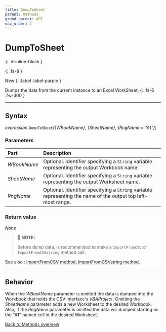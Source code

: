 ```yaml
---
title: DumpToSheet
parent: Methods
grand_parent: API
nav_order: 2
---
```


# DumpToSheet
{: .d-inline-block }

{: .fs-9 }

New
{: .label .label-purple }

Dumps the data from the current instance to an Excel WorkSheet.
{: .fs-6 .fw-300 }

---

## Syntax

*expression*.`DumpToSheet`*({WBookName}, {SheetName}, {RngName:= "A1"})*

### Parameters

<table>
<thead>
<tr>
<th style="text-align: left;">Part</th>
<th style="text-align: left;">Description</th>
</tr>
</thead>
<tbody>
<tr>
<td style="text-align: left;"><em>WBookName</em></td>
<td style="text-align: left;">Optional. Identifier specifying a <code>String</code> variable representing the output Workbook name.</td>
</tr>
<tr>
<td style="text-align: left;"><em>SheetName</em></td>
<td style="text-align: left;">Optional. Identifier specifying a <code>String</code> variable representing the output Worksheet name.</td>
</tr>
<tr>
<td style="text-align: left;"><em>RngName</em></td>
<td style="text-align: left;">Optional. Identifier specifying a <code>String</code> variable representing the name of the output top left-most range.</td>
</tr>
</tbody>
</table>

### Return value

_None_

>:pencil: **NOTE:**
>
>Before dump data, is recommended to make a `ImportFromCSV` or `ImportFromCSVstring` method call.

See also
: [ImportFromCSV method](https://ws-garcia.github.io/VBA-CSV-interface/api/methods/importfromcsv.html), [ImportFromCSVstring method](https://ws-garcia.github.io/VBA-CSV-interface/api/methods/importfromcsvstring.html).

---

## Behavior

When the *WBookName* parameter is omitted the data is dumped into the Workbook that holds the CSV interface's *VBAProject*. Omitting the *SheetName* parameter adds a new Worksheet to the desired Workbook. Also, if the *RngName* parameter is omitted the data will dumped starting on the "A1" named cell in the desired Worksheet.

[Back to Methods overview](https://ws-garcia.github.io/VBA-CSV-interface/api/methods/)
